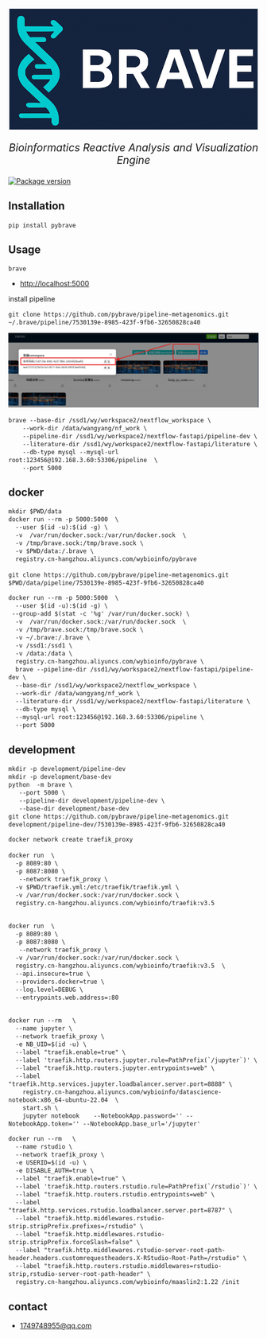 <p align="center">
  <img src="https://raw.githubusercontent.com/pybrave/brave/refs/heads/master/brave/frontend/img/logo.png" alt="brave" style="width: 500px;">
</p>
<p align="center" style="font-size: 1.5em;">
    <em>Bioinformatics Reactive Analysis and Visualization Engine</em>
</p>

<a href="https://pypi.org/project/pybrave" target="_blank">
    <img src="https://img.shields.io/pypi/v/pybrave?color=%2334D058&label=pypi%20package" alt="Package version">
</a>


## Installation
```
pip install pybrave
```

## Usage
```
brave
```
+ <http://localhost:5000>


install pipeline
```
git clone https://github.com/pybrave/pipeline-metagenomics.git ~/.brave/pipeline/7530139e-8985-423f-9fb6-32650828ca40

```

![](https://raw.githubusercontent.com/pybrave/brave/refs/heads/master/images/install.png)


```
brave --base-dir /ssd1/wy/workspace2/nextflow_workspace \
    --work-dir /data/wangyang/nf_work \
    --pipeline-dir /ssd1/wy/workspace2/nextflow-fastapi/pipeline-dev \
    --literature-dir /ssd1/wy/workspace2/nextflow-fastapi/literature \
    --db-type mysql --mysql-url root:123456@192.168.3.60:53306/pipeline  \
    --port 5000
```

## docker 
```
mkdir $PWD/data
docker run --rm -p 5000:5000  \
  --user $(id -u):$(id -g) \
  -v  /var/run/docker.sock:/var/run/docker.sock  \
  -v /tmp/brave.sock:/tmp/brave.sock \
  -v $PWD/data:/.brave \
  registry.cn-hangzhou.aliyuncs.com/wybioinfo/pybrave

git clone https://github.com/pybrave/pipeline-metagenomics.git  $PWD/data/pipeline/7530139e-8985-423f-9fb6-32650828ca40
```
```
docker run --rm -p 5000:5000  \
  --user $(id -u):$(id -g) \
 --group-add $(stat -c '%g' /var/run/docker.sock) \
  -v  /var/run/docker.sock:/var/run/docker.sock  \
  -v /tmp/brave.sock:/tmp/brave.sock \
  -v ~/.brave:/.brave \
  -v /ssd1:/ssd1 \
  -v /data:/data \
  registry.cn-hangzhou.aliyuncs.com/wybioinfo/pybrave \
  brave --pipeline-dir /ssd1/wy/workspace2/nextflow-fastapi/pipeline-dev \
  --base-dir /ssd1/wy/workspace2/nextflow_workspace \
  --work-dir /data/wangyang/nf_work \
  --literature-dir /ssd1/wy/workspace2/nextflow-fastapi/literature \
  --db-type mysql \
  --mysql-url root:123456@192.168.3.60:53306/pipeline \
  --port 5000 
```

                
## development
```
mkdir -p development/pipeline-dev
mkdir -p development/base-dev 
python  -m brave \
   --port 5000 \
   --pipeline-dir development/pipeline-dev \
   --base-dir development/base-dev 
git clone https://github.com/pybrave/pipeline-metagenomics.git  development/pipeline-dev/7530139e-8985-423f-9fb6-32650828ca40
```

```
docker network create traefik_proxy

docker run  \
  -p 8089:80 \
  -p 8087:8080 \
   --network traefik_proxy \
  -v $PWD/traefik.yml:/etc/traefik/traefik.yml \
  -v /var/run/docker.sock:/var/run/docker.sock \
  registry.cn-hangzhou.aliyuncs.com/wybioinfo/traefik:v3.5  

```
```

docker run  \
  -p 8089:80 \
  -p 8087:8080 \
   --network traefik_proxy \
  -v /var/run/docker.sock:/var/run/docker.sock \
  registry.cn-hangzhou.aliyuncs.com/wybioinfo/traefik:v3.5  \
  --api.insecure=true \
  --providers.docker=true \
  --log.level=DEBUG \
  --entrypoints.web.address=:80 
  
```
```
docker run --rm   \
  --name jupyter \
  --network traefik_proxy \
  -e NB_UID=$(id -u) \
  --label "traefik.enable=true" \
  --label 'traefik.http.routers.jupyter.rule=PathPrefix(`/jupyter`)' \
  --label "traefik.http.routers.jupyter.entrypoints=web" \
  --label "traefik.http.services.jupyter.loadbalancer.server.port=8888" \
    registry.cn-hangzhou.aliyuncs.com/wybioinfo/datascience-notebook:x86_64-ubuntu-22.04  \
    start.sh \
    jupyter notebook    --NotebookApp.password='' --NotebookApp.token='' --NotebookApp.base_url='/jupyter' 
```
```
docker run --rm   \
  --name rstudio \
  --network traefik_proxy \
  -e USERID=$(id -u) \
  -e DISABLE_AUTH=true \
  --label "traefik.enable=true" \
  --label 'traefik.http.routers.rstudio.rule=PathPrefix(`/rstudio`)' \
  --label "traefik.http.routers.rstudio.entrypoints=web" \
  --label "traefik.http.services.rstudio.loadbalancer.server.port=8787" \
  --label "traefik.http.middlewares.rstudio-strip.stripPrefix.prefixes=/rstudio" \
  --label "traefik.http.middlewares.rstudio-strip.stripPrefix.forceSlash=false" \
  --label "traefik.http.middlewares.rstudio-server-root-path-header.headers.customrequestheaders.X-RStudio-Root-Path=/rstudio" \
  --label "traefik.http.routers.rstudio.middlewares=rstudio-strip,rstudio-server-root-path-header" \
  registry.cn-hangzhou.aliyuncs.com/wybioinfo/maaslin2:1.22 /init 
```


## contact
+ 1749748955@qq.com
